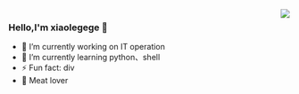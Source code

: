<img align="right" src="https://github-readme-stats.vercel.app/api?username=xiaolegege&show_icons=true&icon_color=CE1D2D&text_color=718096&bg_color=ffffff&hide_title=true" />

### Hello,I'm xiaolegege 👋

- 🔭 I’m currently working on IT operation
- 🌱 I’m currently learning python、shell
- ⚡ Fun fact: div
- :meat_on_bone: Meat lover
<!--
**xiaolegege/xiaolegege** is a ✨ _special_ ✨ repository because its `README.md` (this file) appears on your GitHub profile.

Here are some ideas to get you started:

- 🔭 I’m currently working on ...
- 🌱 I’m currently learning ...
- 👯 I’m looking to collaborate on ...
- 🤔 I’m looking for help with ...
- 💬 Ask me about ...
- 📫 How to reach me: ...
- 😄 Pronouns: ...
- ⚡ Fun fact: ...
-->
